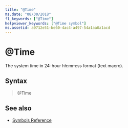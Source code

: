 ```yaml
---
title: "@Time"
ms.date: "08/30/2018"
f1_keywords: ["@Time"]
helpviewer_keywords: ["@Time symbol"]
ms.assetid: a9712e51-be60-4ac4-a497-54a1aa0a1acd
---
```

# @Time

The system time in 24-hour hh:mm:ss format (text macro).

## Syntax

> @Time

## See also

- [Symbols Reference](../../assembler/masm/symbols-reference.md)
